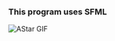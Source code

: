 ### This program uses SFML

![AStar GIF](https://i.giphy.com/media/i8zZdrpkyvZ0oi4dnT/giphy-downsized-large.gif)
